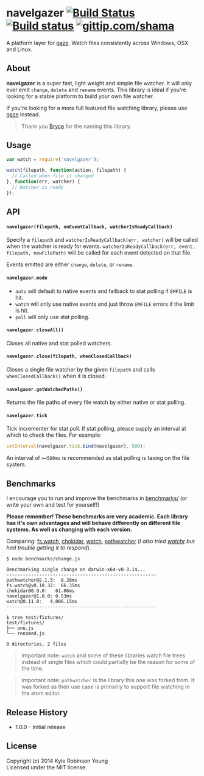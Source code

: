 # navelgazer [![Build Status](http://img.shields.io/travis/shama/navelgazer.svg)](https://travis-ci.org/shama/navelgazer) [![Build status](https://ci.appveyor.com/api/projects/status/b7o6whgrdtwpyh6e/branch/master)](https://ci.appveyor.com/project/shama/navelgazer) [![gittip.com/shama](http://img.shields.io/gittip/shama.svg)](https://www.gittip.com/shama)

A platform layer for [gaze](https://github.com/shama/gaze). Watch files
consistently across Windows, OSX and Linux.

## About

**navelgazer** is a super fast, light weight and simple file watcher. It will only ever emit `change`, `delete` and `rename` events. This library is ideal if you're looking for a stable platform to build your own file watcher.

If you're looking for a more full featured file watching library, please use [gaze](https://github.com/shama/gaze) instead.

> Thank you [Bryce](https://github.com/brycebaril) for the naming this library.

## Usage

``` javascript
var watch = require('navelgazer');

watch(filepath, function(action, filepath) {
  // Called when file is changed
}, function(err, watcher) {
  // Watcher is ready
});
```

## API

#### `navelgazer(filepath, onEventCallback, watcherIsReadyCallback)`

Specify a `filepath` and `watcherIsReadyCallback(err, watcher)` will be called when the watcher is ready for events. `watcherIsReadyCallback(err, event, filepath, newFilePath)` will be called for each event detected on that file.

Events emitted are either `change`, `delete`, or `rename`.

#### `navelgazer.mode`

* `auto` will default to native events and fallback to stat polling if `EMFILE` is hit.
* `watch` will only use native events and just throw `EMFILE` errors if the limit is hit.
* `poll` will only use stat polling.

#### `navelgazer.closeAll()`

Closes all native and stat polled watchers.

#### `navelgazer.close(filepath, whenClosedCallback)`

Closes a single file watcher by the given `filepath` and calls `whenClosedCallback()` when it is closed.

#### `navelgazer.getWatchedPaths()`

Returns the file paths of every file watch by either native or stat polling.

#### `navelgazer.tick`

Tick incrementer for stat poll. If stat polling, please supply an interval at which to check the files. For example:

```js
setInterval(navelgazer.tick.bind(navelgazer), 500);
```

An interval of `>=500ms` is recommended as stat polling is taxing on the file system.

## Benchmarks

I encourage you to run and improve the benchmarks in [benchmarks/](https://github.com/shama/navelgazer/tree/master/benchmarks) (or write your own and test for yourself!)

**Please remember! These benchmarks are very academic. Each library has it's own advantages and will behave differently on different file systems. As well as changing with each version.**

Comparing: [fs.watch](http://nodejs.org/api/fs.html#fs_fs_watch_filename_options_listener), [chokidar](https://github.com/paulmillr/chokidar), [watch](https://github.com/mikeal/watch), [pathwatcher](https://github.com/atom/node-pathwatcher) (_I also tried [watchr](https://github.com/bevry/watchr) but had trouble getting it to respond_).

```shell
$ node benchmarks/change.js 

Benchmarking single change on darwin-x64-v8-3.14...
-------------------------------------------------------
pathwatcher@2.1.3:  8.28ms
fs.watch@v0.10.32:  66.35ms
chokidar@0.9.0:   61.06ms
navelgazer@1.0.0: 0.53ms
watch@0.11.0:   4,006.15ms
-------------------------------------------------------

$ tree test/fixtures/
test/fixtures/
├── one.js
└── renamed.js

0 directories, 2 files
```

> Important note: `watch` and some of these libraries watch file trees instead of single files which could partially be the reason for some of the time.

> Important note: `pathwatcher` is the library this one was forked from. It was forked as their use case is primarily to support file watching in the atom editor.

## Release History
* 1.0.0 - Initial release

## License
Copyright (c) 2014 Kyle Robinson Young  
Licensed under the MIT license.
